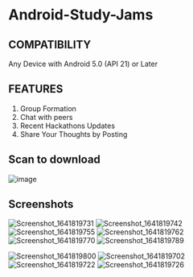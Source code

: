 # Android-Study-Jams
## COMPATIBILITY

Any Device with Android 5.0 (API 21) or Later

## FEATURES

1. Group Formation
2. Chat with peers
3. Recent Hackathons Updates
4. Share Your Thoughts by Posting

## Scan to download
![image](https://user-images.githubusercontent.com/78340623/148771785-28b4fb5a-7d96-4141-a11a-a01473035f2d.png)

## Screenshots
![Screenshot_1641819731](https://user-images.githubusercontent.com/78340623/148771736-2591f3a4-59af-4678-a8b6-33be1ccf9b86.png)
![Screenshot_1641819742](https://user-images.githubusercontent.com/78340623/148771739-005cb9ea-3bcd-4471-8770-9c8326f66e5d.png)
![Screenshot_1641819755](https://user-images.githubusercontent.com/78340623/148771742-0d37143a-5b5c-43b6-9900-2a046da2145b.png)
![Screenshot_1641819762](https://user-images.githubusercontent.com/78340623/148771745-61206485-da51-4857-b554-6a6ce0989f89.png)
![Screenshot_1641819770](https://user-images.githubusercontent.com/78340623/148771750-1f777d2d-8160-4910-8997-3174ca5e3edd.png)
![Screenshot_1641819789](https://user-images.githubusercontent.com/78340623/148771752-a1e17b71-7688-4b12-970d-83a36a7746ea.png)

![Screenshot_1641819800](https://user-images.githubusercontent.com/78340623/148771709-aee62969-a4c0-410e-893e-b25d6280f9e1.png)
![Screenshot_1641819702](https://user-images.githubusercontent.com/78340623/148771719-d45aa22a-8047-4e47-8436-fb0f032839ec.png)
![Screenshot_1641819722](https://user-images.githubusercontent.com/78340623/148771724-d51f377e-ce09-48ee-b5a8-209b80790359.png)
![Screenshot_1641819726](https://user-images.githubusercontent.com/78340623/148771733-28c17768-2ba8-41bb-83eb-cfe7dbc32d5d.png)
